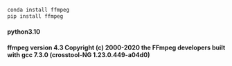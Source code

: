 
```bash
conda install ffmpeg
pip install ffmpeg

```
#### python3.10
#### ffmpeg version 4.3 Copyright (c) 2000-2020 the FFmpeg developers built with gcc 7.3.0 (crosstool-NG 1.23.0.449-a04d0)
